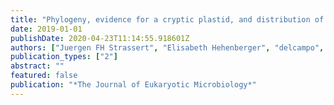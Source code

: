 ```yaml
---
title: "Phylogeny, evidence for a cryptic plastid, and distribution of Chytriodinium parasites (Dinophyceae) infecting copepods"
date: 2019-01-01
publishDate: 2020-04-23T11:14:55.918601Z
authors: ["Juergen FH Strassert", "Elisabeth Hehenberger", "delcampo", "Noriko Okamoto", "Martin Kolisko", "Thomas A Richards", "Alexandra Z Worden", "Alyson E Santoro", "Patrick J Keeling"]
publication_types: ["2"]
abstract: ""
featured: false
publication: "*The Journal of Eukaryotic Microbiology*"
---
```

